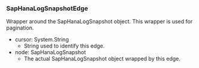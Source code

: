 ### SapHanaLogSnapshotEdge
Wrapper around the SapHanaLogSnapshot object. This wrapper is used for pagination.

- cursor: System.String
  - String used to identify this edge.
- node: SapHanaLogSnapshot
  - The actual SapHanaLogSnapshot object wrapped by this edge.
